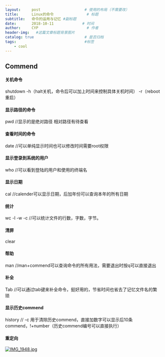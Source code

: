 ```yaml
---
layout:     post                    # 使用的布局（不需要改）
title:      Linux的命令               # 标题 
subtitle:   命令的运用与记忆 #副标题
date:       2018-10-11             # 时间
author:     CYP                      # 作者
header-img:   #这篇文章标题背景图片
catalog: true                       # 是否归档
tags:                               #标签
    - cool
---
```

## Commend
#### 关机命令
shutdown -h（halt关机，命令后可以加上时间来控制具体关机时间）
         -r（reboot重启）

#### 显示路径的命令
pwd //显示的是绝对路径
    相对路径有待查看
   
#### 查看时间的命令
date //可以单纯显示时间也可以修改时间需要root权限

#### 显示登录到系统的用户
who //可以看到登陆的用户和使用的终端名

#### 显示日期
cal //calender可以显示日期，后加年份可以查询本年的所有日期

#### 统计
wc -l -w -c //可以统计文件的行数，字数，字节。

#### 清屏
clear 

#### 帮助
man //man+commend可以查询命令的所有用法，需要退出时按q可以直接退出

#### 补全
Tab //可以通过tab键来补全命令，挺好用的，节省时间也省去了记忆文件名的繁琐

#### 显示历史commend
history // -c 用于清除历史commend，直接加数字可以显示后10条commend，!+number（历史commend编号可以直接执行）

#### 重定向
[![IMG_1948.jpg](https://i.postimg.cc/mDWxgBwj/IMG_1948.jpg)](https://postimg.cc/f3CqH41S)

